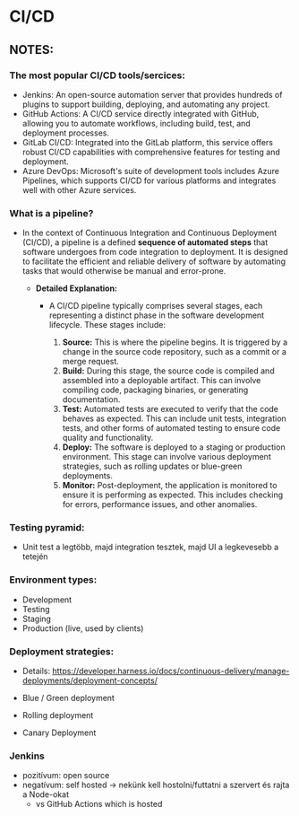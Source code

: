 # CI/CD

## NOTES:
### The most popular CI/CD tools/sercices:
- Jenkins: An open-source automation server that provides hundreds of plugins to support building, deploying, and automating any project.
- GitHub Actions: A CI/CD service directly integrated with GitHub, allowing you to automate workflows, including build, test, and deployment processes.
- GitLab CI/CD: Integrated into the GitLab platform, this service offers robust CI/CD capabilities with comprehensive features for testing and deployment.
- Azure DevOps: Microsoft's suite of development tools includes Azure Pipelines, which supports CI/CD for various platforms and integrates well with other Azure services.

### What is a pipeline?
- In the context of Continuous Integration and Continuous Deployment (CI/CD), a pipeline is a defined **sequence of automated steps** that software undergoes from code integration to deployment. It is designed to facilitate the efficient and reliable delivery of software by automating tasks that would otherwise be manual and error-prone.

    - **Detailed Explanation:**
        - A CI/CD pipeline typically comprises several stages, each representing a distinct phase in the software development lifecycle. These stages include:

            1. **Source:** This is where the pipeline begins. It is triggered by a change in the source code repository, such as a commit or a merge request.
            2. **Build:** During this stage, the source code is compiled and assembled into a deployable artifact. This can involve compiling code, packaging binaries, or generating documentation.
            3. **Test:** Automated tests are executed to verify that the code behaves as expected. This can include unit tests, integration tests, and other forms of automated testing to ensure code quality and functionality.
            4. **Deploy:** The software is deployed to a staging or production environment. This stage can involve various deployment strategies, such as rolling updates or blue-green deployments.
            5. **Monitor:** Post-deployment, the application is monitored to ensure it is performing as expected. This includes checking for errors, performance issues, and other anomalies.

### Testing pyramid:
- Unit test a legtöbb, majd integration tesztek, majd UI a legkevesebb a tetején

### Environment types:
- Development
- Testing
- Staging
- Production (live, used by clients)

### Deployment strategies:
- Details: https://developer.harness.io/docs/continuous-delivery/manage-deployments/deployment-concepts/

- Blue / Green deployment
- Rolling deployment
- Canary Deployment

### Jenkins
- pozitívum: open source
- negatívum: self hosted -> nekünk kell hostolni/futtatni a szervert és rajta a Node-okat
    - vs GitHub Actions which is hosted